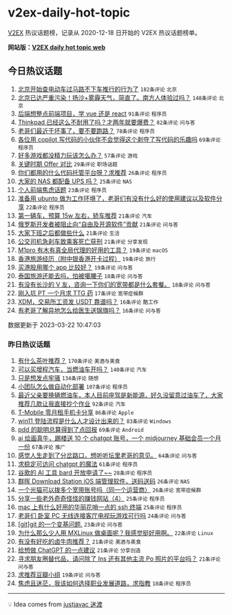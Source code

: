 # v2ex-daily-hot-topic

[V2EX](https://www.v2ex.com/) 热议话题榜，记录从 2020-12-18 日开始的 V2EX 热议话题榜单。

**网站版：[V2EX daily hot topic web](https://boojack.github.io/v2ex-daily-hot-topic-web/)**

## 今日热议话题

<!-- TODAY BEGIN -->

1. [北京开始查电动车过马路不下车推行的行为了](https://www.v2ex.com/t/926079) `182条评论` `北京`
1. [北京已达严重污染！扬沙+雾霾天气，简直了。南方人体验过吗？](https://www.v2ex.com/t/926060) `148条评论` `北京`
1. [后端想整点前端项目，学 vue 还是 react](https://www.v2ex.com/t/926133) `91条评论` `程序员`
1. [Thinkpad 已经这么不耐用了吗？才两年就要爆费？](https://www.v2ex.com/t/926050) `82条评论` `问与答`
1. [老哥们最近干坏事了，要不要跑路？](https://www.v2ex.com/t/926082) `78条评论` `程序员`
1. [各位用 copilot 写代码的小伙伴不会觉得这个剥夺了写代码的乐趣吗](https://www.v2ex.com/t/926065) `69条评论` `程序员`
1. [好多游戏都没精力玩该怎么办？](https://www.v2ex.com/t/926066) `57条评论` `游戏`
1. [关键时期 Offer 对比](https://www.v2ex.com/t/926067) `29条评论` `职场话题`
1. [你们都用的什么代码托管平台呀？求推荐](https://www.v2ex.com/t/926099) `26条评论` `程序员`
1. [大家的 NAS 都配备 UPS 吗？](https://www.v2ex.com/t/926210) `25条评论` `NAS`
1. [个人前端焦虑话题](https://www.v2ex.com/t/926076) `23条评论` `程序员`
1. [准备用 ubunto 做为工作环境了，老哥们有没有什么好的使用建议以及软件分享](https://www.v2ex.com/t/926120) `22条评论` `程序员`
1. [第一辆车，预算 15w 左右，轿车推荐](https://www.v2ex.com/t/926179) `21条评论` `汽车`
1. [俄罗斯开发者被阻止向“自由及开源软件”贡献](https://www.v2ex.com/t/926155) `21条评论` `问与答`
1. [大家下班之后都做些什么](https://www.v2ex.com/t/926110) `21条评论` `生活`
1. [公交司机急刹车致乘客死亡获刑](https://www.v2ex.com/t/926108) `21条评论` `分享发现`
1. [M1pro 有木有真全局代理的好用的工具？](https://www.v2ex.com/t/926242) `19条评论` `macOS`
1. [香港旅游经历（附中银香港开卡过程）](https://www.v2ex.com/t/926156) `19条评论` `旅行`
1. [买港股用哪个 app 比较好？](https://www.v2ex.com/t/926054) `19条评论` `问与答`
1. [泰国旅游还能去吗，怕被噶腰子](https://www.v2ex.com/t/926245) `18条评论` `问与答`
1. [有没有长沙的 V 友，咨询一下你们的宽带都是什么套餐。](https://www.v2ex.com/t/926083) `18条评论` `问与答`
1. [刚入坑 PT 一个月求 TTG 药](https://www.v2ex.com/t/926157) `17条评论` `宽带症候群`
1. [XDM，交易所工资发 USDT 靠谱吗？](https://www.v2ex.com/t/926252) `16条评论` `酷工作`
1. [有老哥了解异地怎么给医生送锦旗吗？](https://www.v2ex.com/t/926187) `16条评论` `问与答`

数据更新于 2023-03-22 10:47:03

<!-- TODAY END -->

### 昨日热议话题

<!-- YESTERDAY BEGIN -->

1. [有什么茶叶推荐？](https://www.v2ex.com/t/925732) `170条评论` `美酒与美食`
1. [可以买增程汽车，当燃油车开吗？](https://www.v2ex.com/t/925761) `140条评论` `汽车`
1. [只是想发点牢骚](https://www.v2ex.com/t/925826) `134条评论` `随想`
1. [小团队怎么做自动化部署](https://www.v2ex.com/t/925752) `107条评论` `程序员`
1. [最近父亲要换辆燃油车，本人目前座驾是新能源，好久没留意过油车了，大家推荐几款让我直接抄个作业](https://www.v2ex.com/t/925736) `92条评论` `汽车`
1. [T-Mobile 零月租手机卡分享](https://www.v2ex.com/t/925836) `86条评论` `Apple`
1. [win11 登陆流程是什么人才设计出来的？](https://www.v2ex.com/t/925798) `83条评论` `Windows`
1. [pdd 的聪明总算得到了点回报](https://www.v2ex.com/t/925860) `69条评论` `Android`
1. [ai 绘画真牛，踢楼送 10 个 chatgpt 账号，一个 midjourney 基础会员一个月一份](https://www.v2ex.com/t/925850) `67条评论` `推广`
1. [感觉人生走到了分岔路口，想听听坛里老哥的意见。](https://www.v2ex.com/t/925731) `64条评论` `问与答`
1. [求稳定可访问 chatgpt 的魔法](https://www.v2ex.com/t/925757) `61条评论` `程序员`
1. [谷歌的 AI 工具 bard 开放申请了~~](https://www.v2ex.com/t/926020) `28条评论` `程序员`
1. [群晖 Download Station iOS 端管理软件，送码送码](https://www.v2ex.com/t/926004) `26条评论` `NAS`
1. [一个光猫可以拨多个宽带账号吗（同一个运营商）](https://www.v2ex.com/t/925896) `26条评论` `宽带症候群`
1. [分享一些老外奇奇怪怪的赚钱网站（4）](https://www.v2ex.com/t/925730) `25条评论` `程序员`
1. [mac 上有什么好用的华丽花哨一点的 ssh 终端](https://www.v2ex.com/t/925729) `25条评论` `程序员`
1. [老哥们 卧室 PC 无线连接客厅电视玩游戏可行吗](https://www.v2ex.com/t/925767) `24条评论` `问与答`
1. [[git]git 的一个变基问题.](https://www.v2ex.com/t/925933) `23条评论` `问与答`
1. [为什么那么少人用 MXLinux 做桌面呢？我感觉挺好用啊。](https://www.v2ex.com/t/925741) `22条评论` `Linux`
1. [有没有好吃的卤牛肉推荐？](https://www.v2ex.com/t/925781) `21条评论` `美酒与美食`
1. [给想做 ChatGPT 的一点建议](https://www.v2ex.com/t/925764) `21条评论` `分享创造`
1. [寻求朋友圈替代品，请问除了 Ins 还有其他主流 Po 照片的平台吗？](https://www.v2ex.com/t/925733) `21条评论` `问与答`
1. [求推荐豆瓣小组](https://www.v2ex.com/t/925773) `19条评论` `问与答`
1. [焦虑且迷茫，我该如何选择职业发展道路，求指教](https://www.v2ex.com/t/925771) `18条评论` `程序员`

<!-- YESTERDAY END -->

---

💡 Idea comes from [justjavac 迷渡](https://github.com/justjavac/)
